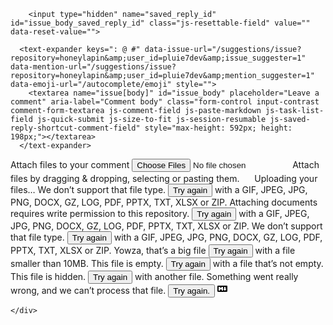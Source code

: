 <div class="write-content js-write-bucket tooltipped tooltipped-ne tooltipped-no-delay tooltipped-align-left-1 hide-reaction-suggestion upload-enabled mx-0 mt-2 mb-2 mx-md-2 hx_sm-hide-drag-drop js-reaction-suggestion" data-reaction-markup="Would you like to leave a reaction instead?">

        <input type="hidden" name="saved_reply_id" id="issue_body_saved_reply_id" class="js-resettable-field" value="" data-reset-value="">

      <text-expander keys=": @ #" data-issue-url="/suggestions/issue?repository=honeylapin&amp;user_id=pluie7dev&amp;issue_suggester=1" data-mention-url="/suggestions/issue?repository=honeylapin&amp;user_id=pluie7dev&amp;mention_suggester=1" data-emoji-url="/autocomplete/emoji" style="">
        <textarea name="issue[body]" id="issue_body" placeholder="Leave a comment" aria-label="Comment body" class="form-control input-contrast comment-form-textarea js-comment-field js-paste-markdown js-task-list-field js-quick-submit js-size-to-fit js-session-resumable js-saved-reply-shortcut-comment-field" style="max-height: 592px; height: 198px;"></textarea>
      </text-expander>
        
  <p class="drag-and-drop hx_drag-and-drop position-relative d-flex flex-justify-between">
      <label class="sr-only" for="fc-issue_body">Attach files to your comment</label>
    <input accept=".gif,.jpeg,.jpg,.png,.docx,.gz,.log,.pdf,.pptx,.txt,.xlsx,.zip" type="file" multiple="" class="manual-file-chooser manual-file-chooser-transparent top-0 right-0 bottom-0 left-0 width-full ml-0 js-manual-file-chooser form-control" id="fc-issue_body">
    <span class="bg-gray-light position-absolute top-0 left-0 width-full height-full rounded-1" style="pointer-events: none;"></span>
    <span class="position-relative pr-2" style="pointer-events: none;">
      <span class="default">
        Attach files by dragging &amp; dropping, selecting or pasting them.
      </span>
      <span class="loading">
        <img alt="" width="16" height="16" src="https://github.githubassets.com/images/spinners/octocat-spinner-32.gif"> Uploading your files…
      </span>
      <span class="error bad-file">
        We don’t support that file type.
        <span class="drag-and-drop-error-info">
          <button type="button" class="btn-link manual-file-chooser-text">Try again</button> with a
          GIF, JPEG, JPG, PNG, DOCX, GZ, LOG, PDF, PPTX, TXT, XLSX or ZIP.
        </span>
      </span>
      <span class="error bad-permissions">
        Attaching documents requires write permission to this repository.
        <span class="drag-and-drop-error-info">
          <button type="button" class="btn-link manual-file-chooser-text">Try again</button> with a GIF, JPEG, JPG, PNG, DOCX, GZ, LOG, PDF, PPTX, TXT, XLSX or ZIP.
        </span>
      </span>
      <span class="error repository-required">
        We don’t support that file type.
        <span class="drag-and-drop-error-info">
          <button type="button" class="btn-link manual-file-chooser-text">Try again</button> with a GIF, JPEG, JPG, PNG, DOCX, GZ, LOG, PDF, PPTX, TXT, XLSX or ZIP.
        </span>
      </span>
      <span class="error too-big">
        Yowza, that’s a big file
        <span class="drag-and-drop-error-info">
          <button type="button" class="btn-link manual-file-chooser-text">Try again</button> with a file smaller than 10MB.
        </span>
      </span>
      <span class="error empty">
        This file is empty.
        <span class="drag-and-drop-error-info">
          <button type="button" class="btn-link manual-file-chooser-text">Try again</button> with a file that’s not empty.
        </span>
      </span>
      <span class="error hidden-file">
        This file is hidden.
        <span class="drag-and-drop-error-info">
          <button type="button" class="btn-link manual-file-chooser-text">Try again</button> with another file.
        </span>
      </span>
      <span class="error failed-request">
        Something went really wrong, and we can’t process that file.
        <span class="drag-and-drop-error-info">
          <button type="button" class="btn-link manual-file-chooser-text">Try again.</button>
        </span>
      </span>
    </span>
    <span class="tooltipped tooltipped-nw" aria-label="Styling with Markdown is supported">
      <a class="muted-link position-relative d-inline" href="https://guides.github.com/features/mastering-markdown/" target="_blank" data-ga-click="Markdown Toolbar, click, help" aria-label="Learn about styling with Markdown">
        <svg class="octicon octicon-markdown v-align-bottom" viewBox="0 0 16 16" version="1.1" width="16" height="16" aria-hidden="true"><path fill-rule="evenodd" d="M14.85 3H1.15C.52 3 0 3.52 0 4.15v7.69C0 12.48.52 13 1.15 13h13.69c.64 0 1.15-.52 1.15-1.15v-7.7C16 3.52 15.48 3 14.85 3zM9 11H7V8L5.5 9.92 4 8v3H2V5h2l1.5 2L7 5h2v6zm2.99.5L9.5 8H11V5h2v3h1.5l-2.51 3.5z"></path></svg>
      </a>
    </span>
  </p>

    </div>

